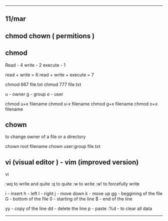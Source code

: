 

--------------------------------------------------------------------------------------------------------------------------------------------------------------------------------------------
11/mar
------
chmod chown ( permitions )
---------------------------
chmod
-----
Read - 4
write - 2
execute - 1

read + write = 6
read + write + execute = 7

chmod 667 file.txt
chmod 777 file.txt

u - owner 
g - group
o - user

chmod u+x filename
chmod u-x filename
chmod g+x filename
chmod o+x filename

chown
-----

to change owner of a file or a directory

chown root filename
chown user:group file.txt



vi (visual editor ) - vim (improved version)
--------------------------------------------

vi 

:wq   to write and quite
:q   to quite
:w   to write
:w!  to forcefully write


i - insert
h - left 
l - right
j - move down
k - move up
gg - beggining of the file
G - bottom of the file
0 - starting of the line
$ - end of the line

yy - copy of the line
dd - delete the line 
p - paste
:%d - to clear all data

--------------------------------------------------------------------------------------------------------------------------------------------------------------------------------------------


























